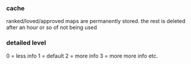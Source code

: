 ### cache
ranked/loved/approved maps are permanently stored. the rest is deleted after an hour or so of not being used


### detailed level
0 = less info
1 = default 
2 = more info
3 = more more info
etc.

